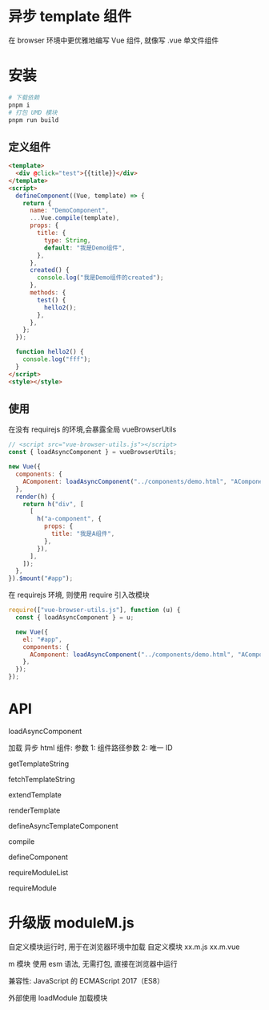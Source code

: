 # 异步 template 组件

在 browser 环境中更优雅地编写 Vue 组件, 就像写 .vue 单文件组件

# 安装

```bash
# 下载依赖
pnpm i
# 打包 UMD 模块
pnpm run build
```

## 定义组件

```html
<template>
  <div @click="test">{{title}}</div>
</template>
<script>
  defineComponent((Vue, template) => {
    return {
      name: "DemoComponent",
      ...Vue.compile(template),
      props: {
        title: {
          type: String,
          default: "我是Demo组件",
        },
      },
      created() {
        console.log("我是Demo组件的created");
      },
      methods: {
        test() {
          hello2();
        },
      },
    };
  });

  function hello2() {
    console.log("fff");
  }
</script>
<style></style>
```

## 使用

在没有 requirejs 的环境,会暴露全局 vueBrowserUtils

```js
// <script src="vue-browser-utils.js"></script>
const { loadAsyncComponent } = vueBrowserUtils;

new Vue({
  components: {
    AComponent: loadAsyncComponent("../components/demo.html", "AComponent"),
  },
  render(h) {
    return h("div", [
      [
        h("a-component", {
          props: {
            title: "我是A组件",
          },
        }),
      ],
    ]);
  },
}).$mount("#app");
```

在 requirejs 环境, 则使用 require 引入改模块

```js
require(["vue-browser-utils.js"], function (u) {
  const { loadAsyncComponent } = u;

  new Vue({
    el: "#app",
    components: {
      AComponent: loadAsyncComponent("../components/demo.html", "AComponent"),
    },
  });
});
```

# API

loadAsyncComponent

加载 异步 html 组件: 参数 1: 组件路径参数 2: 唯一 ID

getTemplateString

fetchTemplateString

extendTemplate

renderTemplate

defineAsyncTemplateComponent

compile

defineComponent

requireModuleList

requireModule


# 升级版 moduleM.js

自定义模块运行时, 用于在浏览器环境中加载 自定义模块 xx.m.js  xx.m.vue

m 模块 使用 esm 语法, 无需打包, 直接在浏览器中运行

兼容性: JavaScript 的 ECMAScript 2017（ES8）

外部使用 loadModule 加载模块